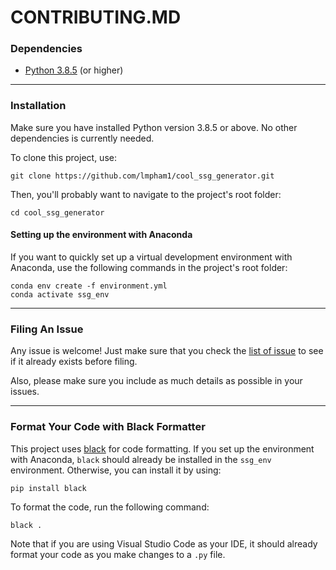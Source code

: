 # CONTRIBUTING.MD

### Dependencies
- [Python 3.8.5](https://www.python.org/downloads/) (or higher)

***

### Installation
Make sure you have installed Python version 3.8.5 or above. No other dependencies is currently needed.

To clone this project, use:
```console
git clone https://github.com/lmpham1/cool_ssg_generator.git
```
Then, you'll probably want to navigate to the project's root folder:
```console
cd cool_ssg_generator
```

#### Setting up the environment with Anaconda
If you want to quickly set up a virtual development environment with Anaconda, use the following commands in the project's root folder:
```console
conda env create -f environment.yml
conda activate ssg_env
```

***

### Filing An Issue
Any issue is welcome! Just make sure that you check the [list of issue](https://github.com/lmpham1/cool_ssg_generator/issues) to see if it already exists before filing.

Also, please make sure you include as much details as possible in your issues.

***

### Format Your Code with Black Formatter
This project uses [black](https://pypi.org/project/black/) for code formatting. If you set up the environment with Anaconda, `black` should already be installed in the `ssg_env` environment. Otherwise, you can install it by using:
```
pip install black
```

To format the code, run the following command:
```console
black .
```

Note that if you are using Visual Studio Code as your IDE, it should already format your code as you make changes to a `.py` file.